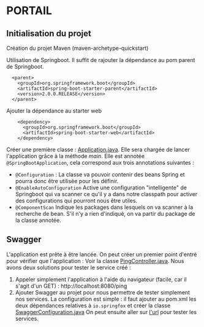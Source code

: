 # PORTAIL

## Initialisation du projet

Création du projet Maven (maven-archetype-quickstart)

Utilisation de Springboot. Il suffit de rajouter la dépendance au pom parent de Springboot.
```
  <parent>
    <groupId>org.springframework.boot</groupId>
    <artifactId>spring-boot-starter-parent</artifactId>
    <version>2.0.0.RELEASE</version>
  </parent>
```
Ajouter la dépendance au starter web
```
    <dependency>
      <groupId>org.springframework.boot</groupId>
      <artifactId>spring-boot-starter-web</artifactId>
    </dependency>
```

Créer une première classe : [Application.java](../master/src/main/java/fr/deroffal/Application.java). Elle sera chargée de lancer l'application grâce à la méthode *main*. Elle est annotée `@SpringBootApplication`, cela correspond aux trois annotations suivantes :
 * `@Configuration` : La classe va pouvoir contenir des beans Spring et pourra donc être utilisée pour les définir.
 * `@EnableAutoConfiguration` Active une configuration "intelligente" de Springboot qui va scanner ce qu'il y a dans notre classpath pour activer des configurations qui pourront nous être utiles.
 * `@ComponentScan` Indique les packages dans lesquels on va scanner à la recherche de bean. S'il n'y a rien d'indiqué, on va partir du package de la classe annotée.

## Swagger

L'application est prête à être lancée. On peut créer un premier point d'entré pour vérifier que l'application : Voir la classe [PingController.java](../master/src/main/java/fr/deroffal/controller/PingController.java). Nous avons deux solutions pour tester le service créé :
 1. Appeler simplement l'application à l'aide du navigateur (facile, car il s'agit d'un GET) : http://localhost:8080/ping
 2. Ajouter Swagger au projet pour nous permettre de tester simplement nos services.
La configuration est simple : il faut ajouter au pom.xml les deux dépendances relatives à `io.springfox` et créer la classe [SwaggerConfiguration.java](../master/src/main/java/fr/deroffal/SwaggerConfiguration.java)
On peut ensuite aller sur [l'url](http://localhost:8080/swagger-ui.html) pour tester les services.
